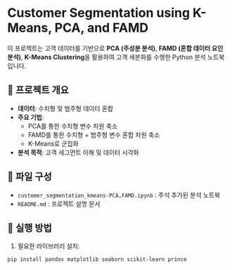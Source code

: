 # Customer Segmentation using K-Means, PCA, and FAMD

이 프로젝트는 고객 데이터를 기반으로 **PCA (주성분 분석)**, **FAMD (혼합 데이터 요인 분석)**, **K-Means Clustering**을 활용하여 고객 세분화를 수행한 Python 분석 노트북입니다.

## 📌 프로젝트 개요

- **데이터**: 수치형 및 범주형 데이터 혼합
- **주요 기법**:
  - PCA를 통한 수치형 변수 차원 축소
  - FAMD를 통한 수치형 + 범주형 변수 혼합 차원 축소
  - K-Means로 군집화
- **분석 목적**: 고객 세그먼트 이해 및 데이터 시각화

## 📂 파일 구성

- `customer_segmentation_kmeans-PCA,FAMD.ipynb` : 주석 추가된 분석 노트북
- `README.md` : 프로젝트 설명 문서

## 🏃 실행 방법

1. 필요한 라이브러리 설치:

```bash
pip install pandas matplotlib seaborn scikit-learn prince
